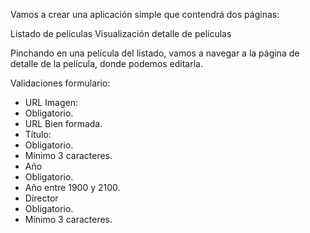Vamos a crear una aplicación simple que contendrá dos páginas:

Listado de películas
Visualización detalle de películas

Pinchando en una película del listado, vamos a navegar a la página de detalle de la película, donde podemos editarla.

Validaciones formulario:

- URL Imagen:
-   Obligatorio.
-   URL Bien formada.
- Título:
-   Obligatorio.
-   Mínimo 3 caracteres.
- Año
-   Obligatorio.
-   Año entre 1900 y 2100.
- Director
-   Obligatorio.
-   Mínimo 3 caracteres.
